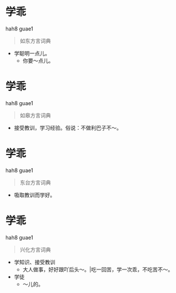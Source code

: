 # 学乖
hah8 guae1
> 如东方言词典
- 学聪明一点儿。
  - 你要～点儿。

# 学乖
hah8 guae1
> 如皋方言词典
- 接受教训，学习经验。俗说：不做利巴子不～。

# 学乖
hah8 guae1
> 东台方言词典
- 吸取教训而学好。

# 学乖
hah8 guae1
> 兴化方言词典
- 学知识、接受教训
  - 大人做事，好好跟吖后头～。|吃一回苦，学一次乖，不吃苦不～。
- 学徒
  - ～儿的。

